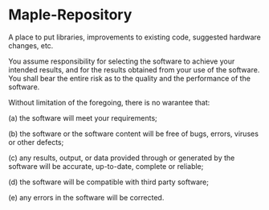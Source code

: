 Maple-Repository
================

A place to put libraries, improvements to existing code, suggested hardware changes, etc.



You assume responsibility for selecting the software to achieve your intended results, and for the results obtained from your use of the software. You shall bear the entire risk as to the quality and the performance of the software.

Without limitation of the foregoing, there is no warantee that:

(a) the software will meet your requirements;

(b) the software or the software content will be free of bugs, errors, viruses or other defects;

(c) any results, output, or data provided through or generated by the software will be accurate, up-to-date, complete or reliable;

(d) the software will be compatible with third party software;

(e) any errors in the software will be corrected.
